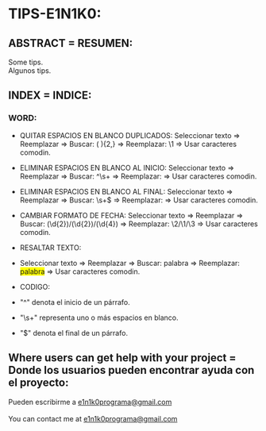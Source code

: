 # TIPS-E1N1K0:

## ABSTRACT = RESUMEN:

Some tips.<br>
Algunos tips.


## INDEX = INDICE:
### WORD:
  - QUITAR ESPACIOS EN BLANCO DUPLICADOS:
     Seleccionar texto => Reemplazar => Buscar: ( ){2,} => Reemplazar: \1 => Usar caracteres comodin.
  - ELIMINAR ESPACIOS EN BLANCO AL INICIO:
    Seleccionar texto => Reemplazar => Buscar: ^\s+ => Reemplazar:  => Usar caracteres comodin.
  
  - ELIMINAR ESPACIOS EN BLANCO AL FINAL:
    Seleccionar texto => Reemplazar => Buscar: \s+$ => Reemplazar:  => Usar caracteres comodin.
  
  - CAMBIAR FORMATO DE FECHA:
    Seleccionar texto => Reemplazar => Buscar: (\d{2})/(\d{2})/(\d{4}) => Reemplazar: \2/\1/\3 => Usar caracteres comodin.
    
  - RESALTAR TEXTO:
  - Seleccionar texto => Reemplazar => Buscar: palabra => Reemplazar: <span style="background-color: yellow;">palabra</span> => Usar caracteres comodin.  
    



    
  - CODIGO:
  - "^" denota el inicio de un párrafo.
  - "\s+" representa uno o más espacios en blanco.
  - "$" denota el final de un párrafo.

     
## Where users can get help with your project = Donde los usuarios pueden encontrar ayuda con el proyecto:
   Pueden escribirme a e1n1k0programa@gmail.com<br><br>
	 You can contact me at e1n1k0programa@gmail.com
  


